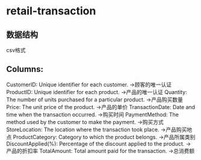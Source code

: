 # retail-transaction

## 数据结构
csv格式

## Columns:
CustomerID: Unique identifier for each customer. ->顾客的唯一认证
ProductID: Unique identifier for each product. ->产品的唯一认证
Quantity: The number of units purchased for a particular product. ->产品购买数量
Price: The unit price of the product. ->产品的单价
TransactionDate: Date and time when the transaction occurred. ->购买时间
PaymentMethod: The method used by the customer to make the payment. ->购买方式
StoreLocation: The location where the transaction took place. ->产品购买地点
ProductCategory: Category to which the product belongs. ->产品所属类别
DiscountApplied(%): Percentage of the discount applied to the product. ->产品的折扣率
TotalAmount: Total amount paid for the transaction. ->总消费额


